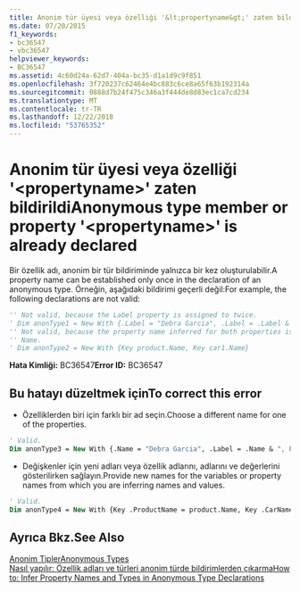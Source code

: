 ```yaml
---
title: Anonim tür üyesi veya özelliği '&lt;propertyname&gt;' zaten bildirildi
ms.date: 07/20/2015
f1_keywords:
- bc36547
- vbc36547
helpviewer_keywords:
- BC36547
ms.assetid: 4c60d24a-62d7-404a-bc35-d1a1d9c9f851
ms.openlocfilehash: 3f720237c62464e4bc883c6ce8a65f63b192314a
ms.sourcegitcommit: 0888d7b24f475c346a3f444de8d83ec1ca7cd234
ms.translationtype: MT
ms.contentlocale: tr-TR
ms.lasthandoff: 12/22/2018
ms.locfileid: "53765352"
---
```

# <a name="anonymous-type-member-or-property-ltpropertynamegt-is-already-declared"></a><span data-ttu-id="e9836-102">Anonim tür üyesi veya özelliği '&lt;propertyname&gt;' zaten bildirildi</span><span class="sxs-lookup"><span data-stu-id="e9836-102">Anonymous type member or property '&lt;propertyname&gt;' is already declared</span></span>
<span data-ttu-id="e9836-103">Bir özellik adı, anonim bir tür bildiriminde yalnızca bir kez oluşturulabilir.</span><span class="sxs-lookup"><span data-stu-id="e9836-103">A property name can be established only once in the declaration of an anonymous type.</span></span> <span data-ttu-id="e9836-104">Örneğin, aşağıdaki bildirimi geçerli değil:</span><span class="sxs-lookup"><span data-stu-id="e9836-104">For example, the following declarations are not valid:</span></span>  
  
```vb  
'' Not valid, because the Label property is assigned to twice.  
' Dim anonType1 = New With {.Label = "Debra Garcia", .Label = .Label & ", President"}  
'' Not valid, because the property name inferred for both properties is  
'' Name.  
' Dim anonType2 = New With {Key product.Name, Key car1.Name}  
```  
  
 <span data-ttu-id="e9836-105">**Hata Kimliği:** BC36547</span><span class="sxs-lookup"><span data-stu-id="e9836-105">**Error ID:** BC36547</span></span>  
  
## <a name="to-correct-this-error"></a><span data-ttu-id="e9836-106">Bu hatayı düzeltmek için</span><span class="sxs-lookup"><span data-stu-id="e9836-106">To correct this error</span></span>  
  
-   <span data-ttu-id="e9836-107">Özelliklerden biri için farklı bir ad seçin.</span><span class="sxs-lookup"><span data-stu-id="e9836-107">Choose a different name for one of the properties.</span></span>  
  
```vb  
' Valid.  
Dim anonType3 = New With {.Name = "Debra Garcia", .Label = .Name & ", President"}  
```  
  
-   <span data-ttu-id="e9836-108">Değişkenler için yeni adları veya özellik adlarını, adlarını ve değerlerini gösterilirken sağlayın.</span><span class="sxs-lookup"><span data-stu-id="e9836-108">Provide new names for the variables or property names from which you are inferring names and values.</span></span>  
  
```vb  
' Valid.  
Dim anonType4 = New With {Key .ProductName = product.Name, Key .CarName = car1.Name}  
```  
  
## <a name="see-also"></a><span data-ttu-id="e9836-109">Ayrıca Bkz.</span><span class="sxs-lookup"><span data-stu-id="e9836-109">See Also</span></span>  
 [<span data-ttu-id="e9836-110">Anonim Tipler</span><span class="sxs-lookup"><span data-stu-id="e9836-110">Anonymous Types</span></span>](../../visual-basic/programming-guide/language-features/objects-and-classes/anonymous-types.md)  
 [<span data-ttu-id="e9836-111">Nasıl yapılır: Özellik adları ve türleri anonim türde bildirimlerden çıkarma</span><span class="sxs-lookup"><span data-stu-id="e9836-111">How to: Infer Property Names and Types in Anonymous Type Declarations</span></span>](../../visual-basic/programming-guide/language-features/objects-and-classes/how-to-infer-property-names-and-types-in-anonymous-type-declarations.md)
